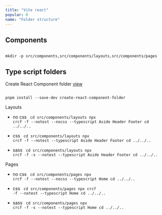 ```yaml
---
title: "Vite react"
popular: 0
name: "Folder structure"
---
```


## Components

<code language="javascript">
mkdir -p src/components,src/components/layouts,src/components/pages
</code>

## Type script folders

Create React Component folder [view](https://www.npmjs.com/package/create-react-component-folder?activeTab=readme)

<code language="javascript">
pnpm install --save-dev create-react-component-folder
</code>

Layouts

- no css
  <code language="javascript">
  cd src/components/layouts
  npx crcf -f --notest --nocss --typescript Aside Header Footer
  cd ../../..
  </code>

- css
  <code language="javascript">
  cd src/components/layouts
  npx crcf -f --notest --typescript Aside Header Footer
  cd ../../..
  </code>

- sass
  <code language="javascript">
  cd src/components/layouts
  npx crcf -f -s --notest --typescript Aside Header Footer
  cd ../../..
  </code>

Pages

- no css
  <code language="javascript">
  cd src/components/pages
  npx crcf -f --notest --nocss --typescript Home
  cd ../../..
  </code>

- css
  <code language="javascript">
  cd src/components/pages
  npx crcf -f --notest --typescript Home
  cd ../../..
  </code>

- sass
  <code language="javascript">
  cd src/components/pages
  npx crcf -f -s --notest --typescript Home
  cd ../../..
  </code>
